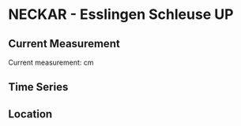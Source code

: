 # NECKAR - Esslingen Schleuse UP

## Current Measurement

Current measurement: <Value topic="rivers/pegel-online/NECKAR/Esslingen Schleuse UP/measurementValue"/> cm

## Time Series

<TimeSeries topic="rivers/pegel-online/NECKAR/Esslingen Schleuse UP/measurementValue" period="week" />

## Location

<WorldMap>
  <Marker lat="48.73239051682729" lon="9.311061063185585" labelTopic="rivers/pegel-online/NECKAR/Esslingen Schleuse UP" />
</WorldMap>
